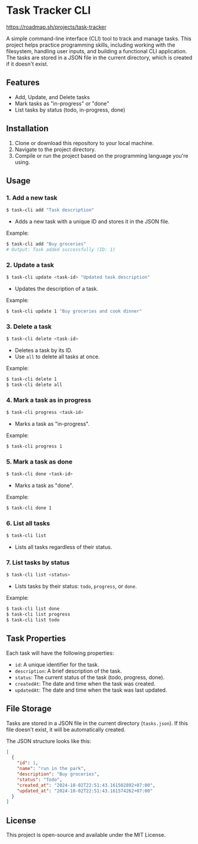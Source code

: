 # Task Tracker CLI
https://roadmap.sh/projects/task-tracker

A simple command-line interface (CLI) tool to track and manage tasks. This project helps practice programming skills, including working with the filesystem, handling user inputs, and building a functional CLI application. The tasks are stored in a JSON file in the current directory, which is created if it doesn't exist.

## Features

- Add, Update, and Delete tasks
- Mark tasks as "in-progress" or "done"
- List tasks by status (todo, in-progress, done)

## Installation

1. Clone or download this repository to your local machine.
2. Navigate to the project directory.
3. Compile or run the project based on the programming language you're using.


## Usage

### 1. Add a new task

```bash
$ task-cli add "Task description"
```

- Adds a new task with a unique ID and stores it in the JSON file.

Example:

```bash
$ task-cli add "Buy groceries"
# Output: Task added successfully (ID: 1)
```

### 2. Update a task

```bash
$ task-cli update <task-id> "Updated task description"
```

- Updates the description of a task.

Example:

```bash
$ task-cli update 1 "Buy groceries and cook dinner"
```

### 3. Delete a task

```bash
$ task-cli delete <task-id>
```

- Deletes a task by its ID.
- Use `all` to delete all tasks at once.

Example:

```bash
$ task-cli delete 1
$ task-cli delete all
```

### 4. Mark a task as in progress

```bash
$ task-cli progress <task-id>
```

- Marks a task as "in-progress".

Example:

```bash
$ task-cli progress 1
```

### 5. Mark a task as done

```bash
$ task-cli done <task-id>
```

- Marks a task as "done".

Example:

```bash
$ task-cli done 1
```

### 6. List all tasks

```bash
$ task-cli list
```

- Lists all tasks regardless of their status.

### 7. List tasks by status

```bash
$ task-cli list <status>
```

- Lists tasks by their status: `todo`, `progress`, or `done`.

Example:

```bash
$ task-cli list done
$ task-cli list progress
$ task-cli list todo
```

## Task Properties

Each task will have the following properties:

- `id`: A unique identifier for the task.
- `description`: A brief description of the task.
- `status`: The current status of the task (todo, progress, done).
- `createdAt`: The date and time when the task was created.
- `updatedAt`: The date and time when the task was last updated.

## File Storage

Tasks are stored in a JSON file in the current directory (`tasks.json`). If this file doesn't exist, it will be automatically created.

The JSON structure looks like this:

```json
[
  {
    "id": 1,
    "name": "run in the park",
    "description": "Buy groceries",
    "status": "Todo",
    "created_at": "2024-10-02T22:51:43.161502892+07:00",
    "updated_at": "2024-10-02T22:51:43.161574262+07:00"
  }
]
```

## License

This project is open-source and available under the MIT License.
